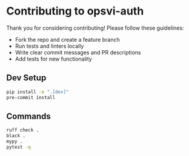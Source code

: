 # Contributing to opsvi-auth

Thank you for considering contributing! Please follow these guidelines:

- Fork the repo and create a feature branch
- Run tests and linters locally
- Write clear commit messages and PR descriptions
- Add tests for new functionality

## Dev Setup

```bash
pip install -e ".[dev]"
pre-commit install
```

## Commands

```bash
ruff check .
black .
mypy .
pytest -q
```
